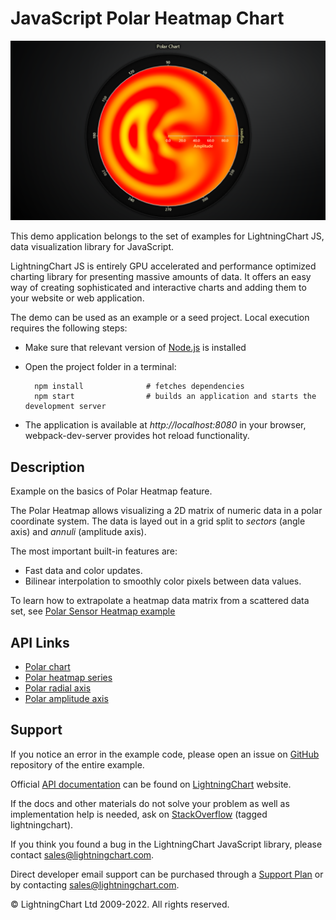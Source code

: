 # JavaScript Polar Heatmap Chart

![JavaScript Polar Heatmap Chart](polarHeatmapBasic-darkGold.png)

This demo application belongs to the set of examples for LightningChart JS, data visualization library for JavaScript.

LightningChart JS is entirely GPU accelerated and performance optimized charting library for presenting massive amounts of data. It offers an easy way of creating sophisticated and interactive charts and adding them to your website or web application.

The demo can be used as an example or a seed project. Local execution requires the following steps:

-   Make sure that relevant version of [Node.js](https://nodejs.org/en/download/) is installed
-   Open the project folder in a terminal:

          npm install              # fetches dependencies
          npm start                # builds an application and starts the development server

-   The application is available at _http://localhost:8080_ in your browser, webpack-dev-server provides hot reload functionality.


## Description

Example on the basics of Polar Heatmap feature.

The Polar Heatmap allows visualizing a 2D matrix of numeric data in a polar coordinate system.
The data is layed out in a grid split to _sectors_ (angle axis) and _annuli_ (amplitude axis).

The most important built-in features are:

-   Fast data and color updates.
-   Bilinear interpolation to smoothly color pixels between data values.

To learn how to extrapolate a heatmap data matrix from a scattered data set, see [Polar Sensor Heatmap example](https://lightningchart.com/lightningchart-js-interactive-examples/examples/lcjs-example-1005-polarHeatmapSensors.html)


## API Links

* [Polar chart]
* [Polar heatmap series]
* [Polar radial axis]
* [Polar amplitude axis]


## Support

If you notice an error in the example code, please open an issue on [GitHub][0] repository of the entire example.

Official [API documentation][1] can be found on [LightningChart][2] website.

If the docs and other materials do not solve your problem as well as implementation help is needed, ask on [StackOverflow][3] (tagged lightningchart).

If you think you found a bug in the LightningChart JavaScript library, please contact sales@lightningchart.com.

Direct developer email support can be purchased through a [Support Plan][4] or by contacting sales@lightningchart.com.

[0]: https://github.com/Arction/
[1]: https://lightningchart.com/lightningchart-js-api-documentation/
[2]: https://lightningchart.com
[3]: https://stackoverflow.com/questions/tagged/lightningchart
[4]: https://lightningchart.com/support-services/

© LightningChart Ltd 2009-2022. All rights reserved.


[Polar chart]: https://lightningchart.com/js-charts/api-documentation/v6.0.0/classes/PolarChart.html
[Polar heatmap series]: https://lightningchart.com/js-charts/api-documentation/v6.0.0//classes/PolarHeatmapSeries.html
[Polar radial axis]: https://lightningchart.com/js-charts/api-documentation/v6.0.0/interfaces/PolarAxisRadial.html
[Polar amplitude axis]: https://lightningchart.com/js-charts/api-documentation/v6.0.0/classes/PolarAxisAmplitude.html

